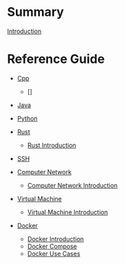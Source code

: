 # Summary
[Introduction](./index.md)


# Reference Guide
<!-- - [Additions](./additions/addtion_ref.md)
    - [ssh](./additions/ssh/introduction.md)
    - [network](./additions/network/introduction.md)
    - [virtual machine](./additions/virtual-machine/introduction.md) -->

- [Cpp](./lang-related/cpp/index.md)
    - []
- [Java](./lang-related/java/index.md)
- [Python](./lang-related/python/index.md)
- [Rust](./lang-related/rust/index.md)
    - [Rust Introduction](./lang-related/rust/rust.md)

- [SSH](./additions/ssh/index.md)
- [Computer Network](./additions/computer-network/index.md)
    - [Computer Network Introduction](./additions/computer-network/network.md)
- [Virtual Machine](./additions/virtual-machine/index.md)
    - [Virtual Machine Introduction](./additions/virtual-machine/virtual-machine.md)
- [Docker](./additions/docker/index.md)
    - [Docker Introduction](./additions/docker/docker.md)
    - [Docker Compose](./additions/docker/compose.md)
    - [Docker Use Cases](./additions/docker/use-cases.md)